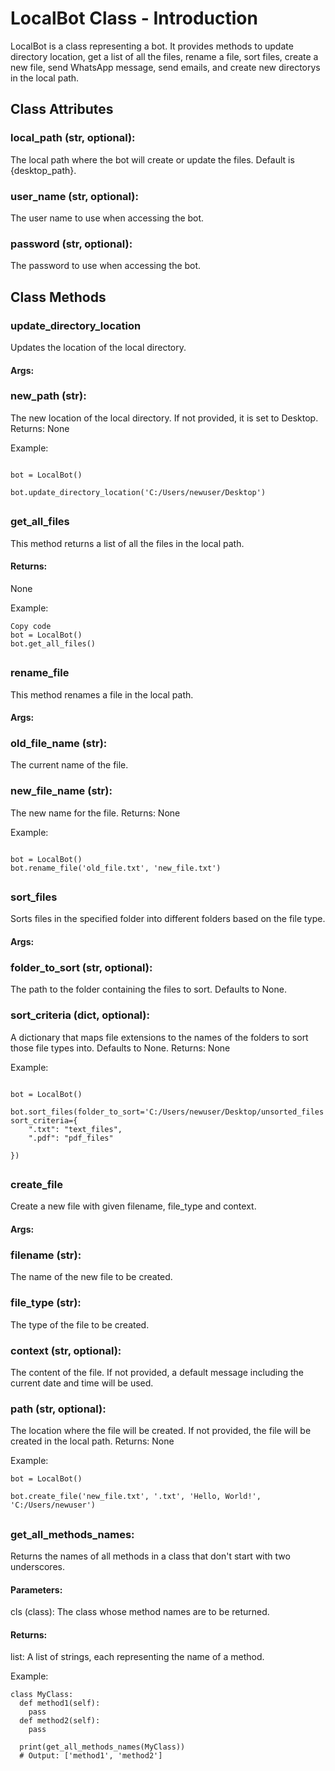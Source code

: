 # LocalBot Class - Introduction

LocalBot is a class representing a bot. It provides methods to update directory location, get a list of all the files, rename a file, sort files, create a new file, send WhatsApp message, send emails, and create new directorys in the local path.

## Class Attributes

### local_path (str, optional):

The local path where the bot will create or update the files. Default is {desktop_path}.

### user_name (str, optional):

The user name to use when accessing the bot.

### password (str, optional):

The password to use when accessing the bot.

## Class Methods

### update_directory_location

Updates the location of the local directory.

#### Args:

### new_path (str):

The new location of the local directory. If not provided, it is set to Desktop.
Returns:
None

Example:

```

bot = LocalBot()

bot.update_directory_location('C:/Users/newuser/Desktop')

```

##

### get_all_files

This method returns a list of all the files in the local path.

#### Returns:

None

Example:

```
Copy code
bot = LocalBot()
bot.get_all_files()
```

##

### rename_file

This method renames a file in the local path.

#### Args:

### old_file_name (str):

The current name of the file.

### new_file_name (str):

The new name for the file.
Returns:
None

Example:

```

bot = LocalBot()
bot.rename_file('old_file.txt', 'new_file.txt')
```

##

### sort_files

Sorts files in the specified folder into different folders based on the file type.

#### Args:

### folder_to_sort (str, optional):

The path to the folder containing the files to sort. Defaults to None.

### sort_criteria (dict, optional):

A dictionary that maps file extensions to the names of the folders to sort those file types into. Defaults to None.
Returns:
None

Example:

```

bot = LocalBot()

bot.sort_files(folder_to_sort='C:/Users/newuser/Desktop/unsorted_files', sort_criteria={
    ".txt": "text_files",
    ".pdf": "pdf_files"

})

```

##

### create_file

Create a new file with given filename, file_type and context.

#### Args:

### filename (str):

The name of the new file to be created.

### file_type (str):

The type of the file to be created.

### context (str, optional):

The content of the file. If not provided, a default message including the current date and time will be used.

### path (str, optional):

The location where the file will be created. If not provided, the file will be created in the local path.
Returns:
None

Example:

```
bot = LocalBot()

bot.create_file('new_file.txt', '.txt', 'Hello, World!', 'C:/Users/newuser')

```

##

### get_all_methods_names:

Returns the names of all methods in a class that don't start with two underscores.

#### Parameters:

cls (class): The class whose method names are to be returned.

#### Returns:

list: A list of strings, each representing the name of a method.

Example:

```
class MyClass:
  def method1(self):
    pass
  def method2(self):
    pass

  print(get_all_methods_names(MyClass))
  # Output: ['method1', 'method2']
```
